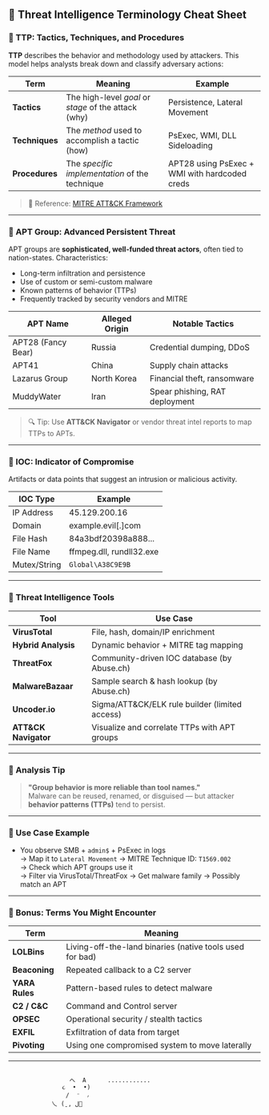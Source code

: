 ## 🎯 Threat Intelligence Terminology Cheat Sheet

### 🔹 TTP: Tactics, Techniques, and Procedures

**TTP** describes the behavior and methodology used by attackers. This model helps analysts break down and classify adversary actions:

| Term         | Meaning                                        | Example |
|--------------|------------------------------------------------|---------|
| **Tactics**     | The high-level *goal* or *stage* of the attack (why) | Persistence, Lateral Movement |
| **Techniques**  | The *method* used to accomplish a tactic (how)       | PsExec, WMI, DLL Sideloading |
| **Procedures**  | The *specific implementation* of the technique       | APT28 using PsExec + WMI with hardcoded creds |

> 📌 Reference: [MITRE ATT&CK Framework](https://attack.mitre.org/)

---

### 🔹 APT Group: Advanced Persistent Threat

APT groups are **sophisticated, well-funded threat actors**, often tied to nation-states. Characteristics:

- Long-term infiltration and persistence
- Use of custom or semi-custom malware
- Known patterns of behavior (TTPs)
- Frequently tracked by security vendors and MITRE

| APT Name     | Alleged Origin | Notable Tactics     |
|--------------|----------------|---------------------|
| APT28 (Fancy Bear) | Russia         | Credential dumping, DDoS |
| APT41              | China          | Supply chain attacks     |
| Lazarus Group      | North Korea    | Financial theft, ransomware |
| MuddyWater         | Iran           | Spear phishing, RAT deployment |

> 🔍 Tip: Use **ATT&CK Navigator** or vendor threat intel reports to map TTPs to APTs.

---

### 🔹 IOC: Indicator of Compromise

Artifacts or data points that suggest an intrusion or malicious activity.

| IOC Type       | Example                         |
|----------------|---------------------------------|
| IP Address     | 45.129.200.16                   |
| Domain         | example.evil[.]com              |
| File Hash      | 84a3bdf20398a888...             |
| File Name      | ffmpeg.dll, rundll32.exe        |
| Mutex/String   | `Global\A38C9E9B`               |

---

### 🔹 Threat Intelligence Tools

| Tool           | Use Case                                     |
|----------------|----------------------------------------------|
| **VirusTotal**     | File, hash, domain/IP enrichment              |
| **Hybrid Analysis**| Dynamic behavior + MITRE tag mapping         |
| **ThreatFox**       | Community-driven IOC database (by Abuse.ch) |
| **MalwareBazaar**   | Sample search & hash lookup (by Abuse.ch)   |
| **Uncoder.io**      | Sigma/ATT&CK/ELK rule builder (limited access) |
| **ATT&CK Navigator**| Visualize and correlate TTPs with APT groups |

---

### 🧠 Analysis Tip

> **"Group behavior is more reliable than tool names."**  
Malware can be reused, renamed, or disguised — but attacker **behavior patterns (TTPs)** tend to persist.

---

### 📎 Use Case Example

- You observe SMB + `admin$` + PsExec in logs  
→ Map it to `Lateral Movement` → MITRE Technique ID: `T1569.002`  
→ Check which APT groups use it  
→ Filter via VirusTotal/ThreatFox → Get malware family → Possibly match an APT

---

### 🐾 Bonus: Terms You Might Encounter

| Term              | Meaning                                        |
|-------------------|------------------------------------------------|
| **LOLBins**        | Living-off-the-land binaries (native tools used for bad) |
| **Beaconing**      | Repeated callback to a C2 server               |
| **YARA Rules**     | Pattern-based rules to detect malware         |
| **C2 / C&C**       | Command and Control server                     |
| **OPSEC**          | Operational security / stealth tactics        |
| **EXFIL**          | Exfiltration of data from target               |
| **Pivoting**       | Using one compromised system to move laterally |

---



```

                 へ  A      ............
               ૮  •  •)       
                /  ⁻  ៸        
            乀 (ˍ, ل📕     

```